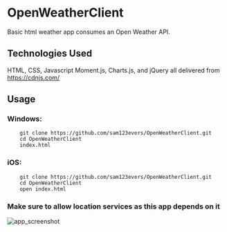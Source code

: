 # OpenWeatherClient
Basic html weather app consumes an Open Weather API.

## Technologies Used
HTML, CSS, Javascript
Moment.js, Charts.js, and jQuery all delivered from https://cdnjs.com/

## Usage
### Windows:
```
    git clone https://github.com/sam123evers/OpenWeatherClient.git
    cd OpenWeatherClient
    index.html
```
### iOS:
```
    git clone https://github.com/sam123evers/OpenWeatherClient.git
    cd OpenWeatherClient
    open index.html
```

### Make sure to allow location services as this app depends on it


![app_screenshot](https://ibb.co/xYZ7S3S)